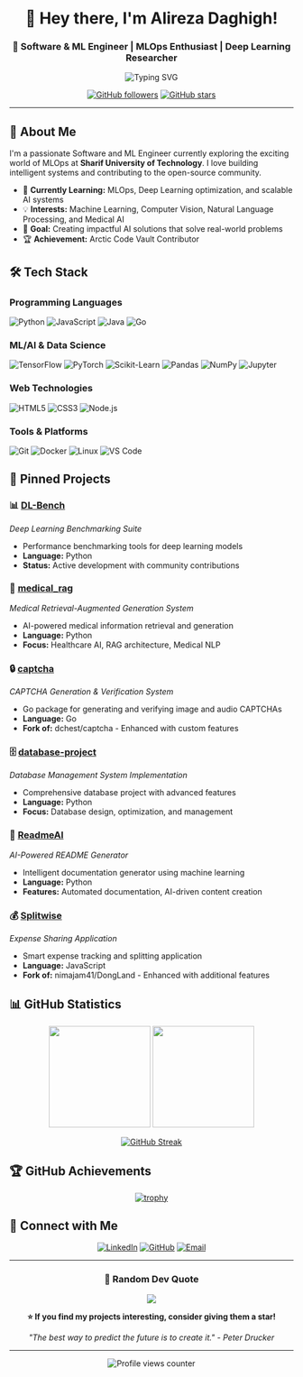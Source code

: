 <div align="center">

# 👋 Hey there, I'm Alireza Daghigh!

### 🚀 Software & ML Engineer | MLOps Enthusiast | Deep Learning Researcher

<img src="https://readme-typing-svg.herokuapp.com?font=Fira+Code&size=22&duration=3000&pause=1000&color=2E9EF7&center=true&vCenter=true&width=435&lines=ML+Engineer+%26+Researcher;Deep+Learning+Enthusiast;Open+Source+Contributor;Always+Learning+New+Tech!" alt="Typing SVG" />

[![GitHub followers](https://img.shields.io/github/followers/alirezadaghigh99?style=social)](https://github.com/alirezadaghigh99)
[![GitHub stars](https://img.shields.io/github/stars/alirezadaghigh99?style=social)](https://github.com/alirezadaghigh99)

</div>

---

## 🎯 About Me

I'm a passionate Software and ML Engineer currently exploring the exciting world of MLOps at **Sharif University of Technology**. I love building intelligent systems and contributing to the open-source community.

- 🔬 **Currently Learning:** MLOps, Deep Learning optimization, and scalable AI systems
- 💡 **Interests:** Machine Learning, Computer Vision, Natural Language Processing, and Medical AI
- 🌟 **Goal:** Creating impactful AI solutions that solve real-world problems
- 🏆 **Achievement:** Arctic Code Vault Contributor

## 🛠️ Tech Stack

### Programming Languages
![Python](https://img.shields.io/badge/Python-3776AB?style=for-the-badge&logo=python&logoColor=white)
![JavaScript](https://img.shields.io/badge/JavaScript-F7DF1E?style=for-the-badge&logo=javascript&logoColor=black)
![Java](https://img.shields.io/badge/Java-ED8B00?style=for-the-badge&logo=java&logoColor=white)
![Go](https://img.shields.io/badge/Go-00ADD8?style=for-the-badge&logo=go&logoColor=white)

### ML/AI & Data Science
![TensorFlow](https://img.shields.io/badge/TensorFlow-FF6F00?style=for-the-badge&logo=tensorflow&logoColor=white)
![PyTorch](https://img.shields.io/badge/PyTorch-EE4C2C?style=for-the-badge&logo=pytorch&logoColor=white)
![Scikit-Learn](https://img.shields.io/badge/scikit--learn-F7931E?style=for-the-badge&logo=scikit-learn&logoColor=white)
![Pandas](https://img.shields.io/badge/pandas-150458?style=for-the-badge&logo=pandas&logoColor=white)
![NumPy](https://img.shields.io/badge/numpy-013243?style=for-the-badge&logo=numpy&logoColor=white)
![Jupyter](https://img.shields.io/badge/Jupyter-F37626?style=for-the-badge&logo=jupyter&logoColor=white)

### Web Technologies
![HTML5](https://img.shields.io/badge/HTML5-E34F26?style=for-the-badge&logo=html5&logoColor=white)
![CSS3](https://img.shields.io/badge/CSS3-1572B6?style=for-the-badge&logo=css3&logoColor=white)
![Node.js](https://img.shields.io/badge/Node.js-43853D?style=for-the-badge&logo=node.js&logoColor=white)

### Tools & Platforms
![Git](https://img.shields.io/badge/Git-F05032?style=for-the-badge&logo=git&logoColor=white)
![Docker](https://img.shields.io/badge/Docker-2496ED?style=for-the-badge&logo=docker&logoColor=white)
![Linux](https://img.shields.io/badge/Linux-FCC624?style=for-the-badge&logo=linux&logoColor=black)
![VS Code](https://img.shields.io/badge/VS%20Code-007ACC?style=for-the-badge&logo=visual-studio-code&logoColor=white)

## 🌟 Pinned Projects

### 📊 [DL-Bench](https://github.com/alirezadaghigh99/DL-Bench)
*Deep Learning Benchmarking Suite*
- Performance benchmarking tools for deep learning models
- **Language:** Python
- **Status:** Active development with community contributions

### 🏥 [medical_rag](https://github.com/alirezadaghigh99/medical_rag)
*Medical Retrieval-Augmented Generation System*
- AI-powered medical information retrieval and generation
- **Language:** Python
- **Focus:** Healthcare AI, RAG architecture, Medical NLP

### 🔒 [captcha](https://github.com/alirezadaghigh99/captcha)
*CAPTCHA Generation & Verification System*
- Go package for generating and verifying image and audio CAPTCHAs
- **Language:** Go
- **Fork of:** dchest/captcha - Enhanced with custom features

### 🗄️ [database-project](https://github.com/alirezadaghigh99/database-project)
*Database Management System Implementation*
- Comprehensive database project with advanced features
- **Language:** Python
- **Focus:** Database design, optimization, and management

### 📝 [ReadmeAI](https://github.com/alirezadaghigh99/ReadmeAI)
*AI-Powered README Generator*
- Intelligent documentation generator using machine learning
- **Language:** Python
- **Features:** Automated documentation, AI-driven content creation

### 💰 [Splitwise](https://github.com/alirezadaghigh99/Splitwise)
*Expense Sharing Application*
- Smart expense tracking and splitting application
- **Language:** JavaScript
- **Fork of:** nimajam41/DongLand - Enhanced with additional features

## 📊 GitHub Statistics

<div align="center">

<img height="180em" src="https://github-readme-stats.vercel.app/api?username=alirezadaghigh99&show_icons=true&theme=tokyonight&include_all_commits=true&count_private=true"/>
<img height="180em" src="https://github-readme-stats.vercel.app/api/top-langs/?username=alirezadaghigh99&layout=compact&langs_count=7&theme=tokyonight"/>

</div>

<div align="center">

[![GitHub Streak](https://github-readme-streak-stats.herokuapp.com/?user=alirezadaghigh99&theme=tokyonight)](https://github.com/alirezadaghigh99)

</div>

## 🏆 GitHub Achievements

<div align="center">

[![trophy](https://github-profile-trophy.vercel.app/?username=alirezadaghigh99&theme=onedark&row=1&column=6)](https://github.com/alirezadaghigh99)

</div>

## 🤝 Connect with Me

<div align="center">

[![LinkedIn](https://img.shields.io/badge/LinkedIn-0077B5?style=for-the-badge&logo=linkedin&logoColor=white)](https://linkedin.com/in/alirezadaghigh99)
[![GitHub](https://img.shields.io/badge/GitHub-100000?style=for-the-badge&logo=github&logoColor=white)](https://github.com/alirezadaghigh99)
[![Email](https://img.shields.io/badge/Email-D14836?style=for-the-badge&logo=gmail&logoColor=white)](mailto:alirezadaghigh99@gmail.com)

</div>

---

<div align="center">

### 💭 Random Dev Quote
![](https://quotes-github-readme.vercel.app/api?type=horizontal&theme=tokyonight)

</div>

<div align="center">

**⭐ If you find my projects interesting, consider giving them a star!**

*"The best way to predict the future is to create it." - Peter Drucker*

</div>

---

<div align="center">

![Profile views counter](https://komarev.com/ghpvc/?username=alirezadaghigh99&color=blueviolet&style=flat)

</div>